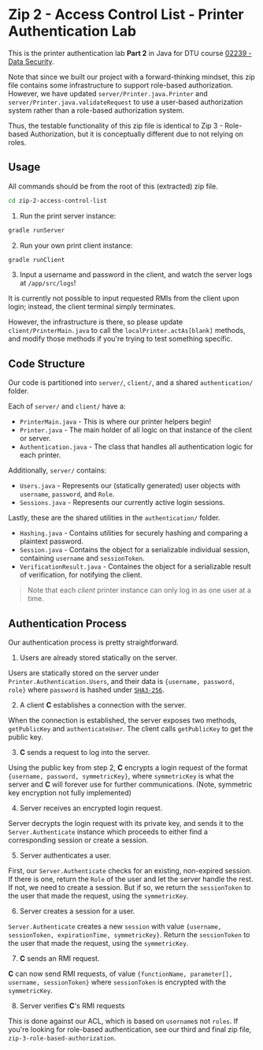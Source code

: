 # Zip 2 - Access Control List - Printer Authentication Lab

This is the printer authentication lab **Part 2** in Java for DTU course [02239 - Data Security](https://kurser.dtu.dk/course/02239).

Note that since we built our project with a forward-thinking mindset, this zip file contains some infrastructure to support role-based authorization. However, we have updated `server/Printer.java.Printer` and `server/Printer.java.validateRequest` to use a user-based authorization system rather than a role-based authorization system.

Thus, the testable functionality of this zip file is identical to Zip 3 - Role-based Authorization, but it is conceptually different due to not relying on roles.

## Usage

All commands should be from the root of this (extracted) zip file.

```bash
cd zip-2-access-control-list
```

1. Run the print server instance:

```bash
gradle runServer
```

2. Run your own print client instance:

```bash
gradle runClient
```

3. Input a username and password in the client, and watch the server logs at `/app/src/logs`!

It is currently not possible to input requested RMIs from the client upon login; instead, the client terminal simply terminates.

However, the infrastructure is there, so please update `client/PrinterMain.java` to call the `localPrinter.actAs[blank]` methods, and modify those methods if you're trying to test something specific.

## Code Structure

Our code is partitioned into `server/`, `client/`, and a shared `authentication/` folder.

Each of `server/` and `client/` have a:

- `PrinterMain.java` - This is where our printer helpers begin!
- `Printer.java` - The main holder of all logic on that instance of the client or server.
- `Authentication.java` - The class that handles all authentication logic for each printer.

Additionally, `server/` contains:

- `Users.java` - Represents our (statically generated) user objects with `username`, `password`, and `Role`.
- `Sessions.java` - Represents our currently active login sessions.

Lastly, these are the shared utilities in the `authentication/` folder.

- `Hashing.java` - Contains utilities for securely hashing and comparing a plaintext password.
- `Session.java` - Contains the object for a serializable individual session, containing `username` and `sessionToken`.
- `VerificationResult.java` - Containes the object for a serializable result of verification, for notifying the client.

> Note that each _client_ printer instance can only log in as one user at a time.

## Authentication Process

Our authentication process is pretty straightforward.

1. Users are already stored statically on the server.

Users are statically stored on the server under `Printer.Authentication.Users`, and their data is `{username, password, role}` where `password` is hashed under [`SHA3-256`](https://emn178.github.io/online-tools/sha3_256.html).

2. A client **C** establishes a connection with the server.

When the connection is established, the server exposes two methods, `getPublicKey` and `authenticateUser`. The client calls `getPublicKey` to get the public key.

3. **C** sends a request to log into the server.

Using the public key from step 2, **C** encrypts a login request of the format `{username, password, symmetricKey}`, where `symmetricKey` is what the server and **C** will forever use for further communications. (Note, symmetric key encryption not fully implemented)

4. Server receives an encrypted login request.

Server decrypts the login request with its private key, and sends it to the `Server.Authenticate` instance which proceeds to either find a corresponding session or create a session.

5. Server authenticates a user.

First, our `Server.Authenticate` checks for an existing, non-expired session. If there is one, return the `Role` of the user and let the server handle the rest. If not, we need to create a session. But if so, we return the `sessionToken` to the user that made the request, using the `symmetricKey`.

6. Server creates a session for a user.

`Server.Authenticate` creates a new `session` with value `{username, sessionToken, expirationTime, symmetricKey}`. Return the `sessionToken` to the user that made the request, using the `symmetricKey`.

7. **C** sends an RMI request.

**C** can now send RMI requests, of value `{functionName, parameter[], username, sessionToken}` where `sessionToken` is encrypted with the `symmetricKey`.

8. Server verifies **C**'s RMI requests

This is done against our ACL, which is based on `username`s not `roles`. If you're looking for role-based authentication, see our third and final zip file, `zip-3-role-based-authorization`.
